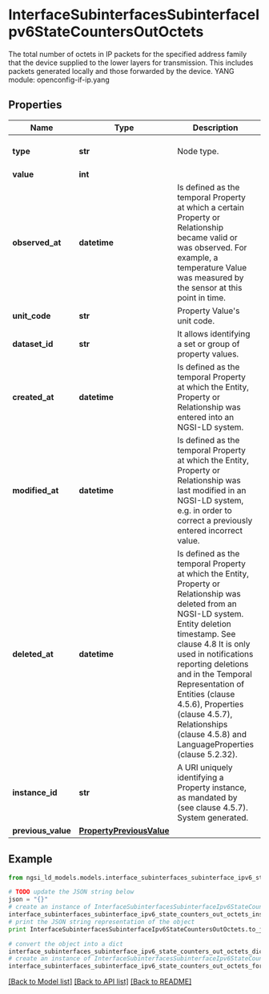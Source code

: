 # InterfaceSubinterfacesSubinterfaceIpv6StateCountersOutOctets

The total number of octets in IP packets for the specified address family that the device supplied to the lower layers for transmission. This includes packets generated locally and those forwarded by the device.  YANG module: openconfig-if-ip.yang 

## Properties

Name | Type | Description | Notes
------------ | ------------- | ------------- | -------------
**type** | **str** | Node type.  | [optional] [default to 'Property']
**value** | **int** |  | 
**observed_at** | **datetime** | Is defined as the temporal Property at which a certain Property or Relationship became valid or was observed. For example, a temperature Value was measured by the sensor at this point in time.  | [optional] 
**unit_code** | **str** | Property Value&#39;s unit code.  | [optional] 
**dataset_id** | **str** | It allows identifying a set or group of property values.  | [optional] 
**created_at** | **datetime** | Is defined as the temporal Property at which the Entity, Property or Relationship was entered into an NGSI-LD system.  | [optional] [readonly] 
**modified_at** | **datetime** | Is defined as the temporal Property at which the Entity, Property or Relationship was last modified in an NGSI-LD system, e.g. in order to correct a previously entered incorrect value.  | [optional] [readonly] 
**deleted_at** | **datetime** | Is defined as the temporal Property at which the Entity, Property or Relationship was deleted from an NGSI-LD system.  Entity deletion timestamp. See clause 4.8 It is only used in notifications reporting deletions and in the Temporal Representation of Entities (clause 4.5.6), Properties (clause 4.5.7), Relationships (clause 4.5.8) and LanguageProperties (clause 5.2.32).  | [optional] [readonly] 
**instance_id** | **str** | A URI uniquely identifying a Property instance, as mandated by (see clause 4.5.7). System generated.  | [optional] [readonly] 
**previous_value** | [**PropertyPreviousValue**](PropertyPreviousValue.md) |  | [optional] 

## Example

```python
from ngsi_ld_models.models.interface_subinterfaces_subinterface_ipv6_state_counters_out_octets import InterfaceSubinterfacesSubinterfaceIpv6StateCountersOutOctets

# TODO update the JSON string below
json = "{}"
# create an instance of InterfaceSubinterfacesSubinterfaceIpv6StateCountersOutOctets from a JSON string
interface_subinterfaces_subinterface_ipv6_state_counters_out_octets_instance = InterfaceSubinterfacesSubinterfaceIpv6StateCountersOutOctets.from_json(json)
# print the JSON string representation of the object
print InterfaceSubinterfacesSubinterfaceIpv6StateCountersOutOctets.to_json()

# convert the object into a dict
interface_subinterfaces_subinterface_ipv6_state_counters_out_octets_dict = interface_subinterfaces_subinterface_ipv6_state_counters_out_octets_instance.to_dict()
# create an instance of InterfaceSubinterfacesSubinterfaceIpv6StateCountersOutOctets from a dict
interface_subinterfaces_subinterface_ipv6_state_counters_out_octets_form_dict = interface_subinterfaces_subinterface_ipv6_state_counters_out_octets.from_dict(interface_subinterfaces_subinterface_ipv6_state_counters_out_octets_dict)
```
[[Back to Model list]](../README.md#documentation-for-models) [[Back to API list]](../README.md#documentation-for-api-endpoints) [[Back to README]](../README.md)


